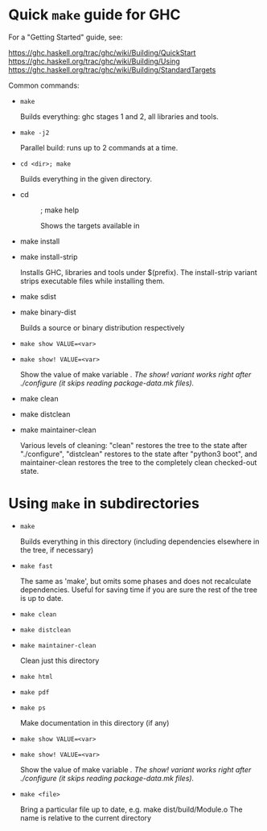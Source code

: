 Quick `make` guide for GHC
==========================

For a "Getting Started" guide, see:

  https://ghc.haskell.org/trac/ghc/wiki/Building/QuickStart
  https://ghc.haskell.org/trac/ghc/wiki/Building/Using
  https://ghc.haskell.org/trac/ghc/wiki/Building/StandardTargets

Common commands:

  - `make`

    Builds everything: ghc stages 1 and 2, all libraries and tools.

  - `make -j2`

    Parallel build: runs up to 2 commands at a time.

  - `cd <dir>; make`

    Builds everything in the given directory.

  - cd <dir>; make help

    Shows the targets available in <dir>

  - make install
  - make install-strip

    Installs GHC, libraries and tools under $(prefix). The install-strip
    variant strips executable files while installing them.

  - make sdist
  - make binary-dist

    Builds a source or binary distribution respectively

  - `make show VALUE=<var>`
  - `make show! VALUE=<var>`

    Show the value of make variable <var>. The show! variant works right after
    ./configure (it skips reading package-data.mk files).

  - make clean
  - make distclean
  - make maintainer-clean

    Various levels of cleaning: "clean" restores the tree to the
    state after "./configure", "distclean" restores to the state
    after "python3 boot", and maintainer-clean restores the tree to the
    completely clean checked-out state.

Using `make` in subdirectories
==============================

  - `make`

    Builds everything in this directory (including dependencies elsewhere
    in the tree, if necessary)

  - `make fast`

    The same as 'make', but omits some phases and does not
    recalculate dependencies.  Useful for saving time if you are sure
    the rest of the tree is up to date.

  - `make clean`
  - `make distclean`
  - `make maintainer-clean`

    Clean just this directory

  - `make html`
  - `make pdf`
  - `make ps`

    Make documentation in this directory (if any)

  - `make show VALUE=<var>`
  - `make show! VALUE=<var>`

    Show the value of make variable <var>. The show! variant works right after
    ./configure (it skips reading package-data.mk files).

  - `make <file>`

    Bring a particular file up to date, e.g. make dist/build/Module.o
    The name <file> is relative to the current directory
